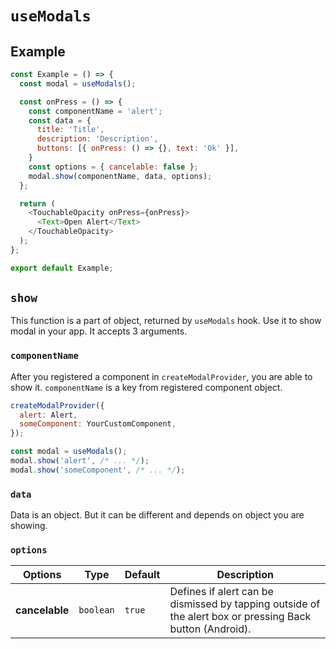 # `useModals`

## Example

```js
const Example = () => {
  const modal = useModals();

  const onPress = () => {
    const componentName = 'alert';
    const data = {
      title: 'Title',
      description: 'Description',
      buttons: [{ onPress: () => {}, text: 'Ok' }],
    }
    const options = { cancelable: false };
    modal.show(componentName, data, options);
  };

  return (
    <TouchableOpacity onPress={onPress}>
      <Text>Open Alert</Text>
    </TouchableOpacity>
  );
};

export default Example;
```

## `show`

This function is a part of object, returned by `useModals` hook. Use it to show modal in your app. It accepts 3 arguments.

### `componentName`

After you registered a component in `createModalProvider`, you are able to show it. `componentName` is a key from registered component object.

```js
createModalProvider({
  alert: Alert,
  someComponent: YourCustomComponent,
});

const modal = useModals();
modal.show('alert', /* ... */);
modal.show('someComponent', /* ... */);
```

### `data`

Data is an object. But it can be different and depends on object you are showing.

### `options`

| Options | Type | Default | Description |
| --- | --- | --- | --- |
| **cancelable** | `boolean` | `true` | Defines if alert can be dismissed by tapping outside of the alert box or pressing Back button (Android). |
